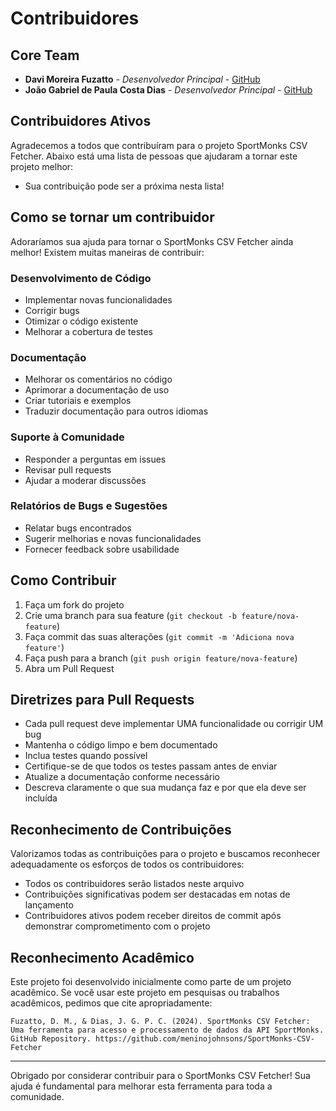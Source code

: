 # Contribuidores

## Core Team

* **Davi Moreira Fuzatto** - *Desenvolvedor Principal* - [GitHub](https://github.com/davimf721)
* **João Gabriel de Paula Costa Dias** - *Desenvolvedor Principal* - [GitHub](https://github.com/meninojohnsons)

## Contribuidores Ativos

Agradecemos a todos que contribuíram para o projeto SportMonks CSV Fetcher. Abaixo está uma lista de pessoas que ajudaram a tornar este projeto melhor:

* Sua contribuição pode ser a próxima nesta lista!

## Como se tornar um contribuidor

Adoraríamos sua ajuda para tornar o SportMonks CSV Fetcher ainda melhor! Existem muitas maneiras de contribuir:

### Desenvolvimento de Código

* Implementar novas funcionalidades
* Corrigir bugs
* Otimizar o código existente
* Melhorar a cobertura de testes

### Documentação

* Melhorar os comentários no código
* Aprimorar a documentação de uso
* Criar tutoriais e exemplos
* Traduzir documentação para outros idiomas

### Suporte à Comunidade

* Responder a perguntas em issues
* Revisar pull requests
* Ajudar a moderar discussões

### Relatórios de Bugs e Sugestões

* Relatar bugs encontrados
* Sugerir melhorias e novas funcionalidades
* Fornecer feedback sobre usabilidade

## Como Contribuir

1. Faça um fork do projeto
2. Crie uma branch para sua feature (`git checkout -b feature/nova-feature`)
3. Faça commit das suas alterações (`git commit -m 'Adiciona nova feature'`)
4. Faça push para a branch (`git push origin feature/nova-feature`)
5. Abra um Pull Request

## Diretrizes para Pull Requests

* Cada pull request deve implementar UMA funcionalidade ou corrigir UM bug
* Mantenha o código limpo e bem documentado
* Inclua testes quando possível
* Certifique-se de que todos os testes passam antes de enviar
* Atualize a documentação conforme necessário
* Descreva claramente o que sua mudança faz e por que ela deve ser incluída

## Reconhecimento de Contribuições

Valorizamos todas as contribuições para o projeto e buscamos reconhecer adequadamente os esforços de todos os contribuidores:

* Todos os contribuidores serão listados neste arquivo
* Contribuições significativas podem ser destacadas em notas de lançamento
* Contribuidores ativos podem receber direitos de commit após demonstrar comprometimento com o projeto

## Reconhecimento Acadêmico

Este projeto foi desenvolvido inicialmente como parte de um projeto acadêmico. Se você usar este projeto em pesquisas ou trabalhos acadêmicos, pedimos que cite apropriadamente:

```
Fuzatto, D. M., & Dias, J. G. P. C. (2024). SportMonks CSV Fetcher: Uma ferramenta para acesso e processamento de dados da API SportMonks. GitHub Repository. https://github.com/meninojohnsons/SportMonks-CSV-Fetcher
```

---

Obrigado por considerar contribuir para o SportMonks CSV Fetcher! Sua ajuda é fundamental para melhorar esta ferramenta para toda a comunidade.

